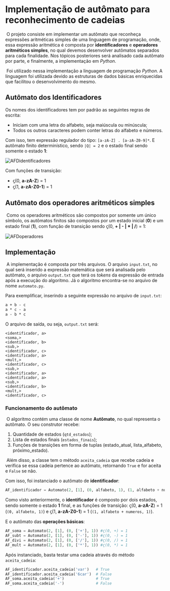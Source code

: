 # Implementação de autômato para reconhecimento de cadeias

​	O projeto consiste em implementar um autômato que reconheça expressões aritméticas simples de uma linguagem de programação, onde, essa expressão aritmética é composta por **identificadores** e **operadores aritméticos simples**, no qual devemos desenvolver autômatos separados para cada finalidade. Nos tópicos posteriores será analisado cada autômato por parte, e finalmente, a implementação em *Python*. 

​	Foi utilizado nessa implementação a linguagem de programação *Python*. A linguagem foi utilizada devido as estruturas de dados básicas enriquecidas que facilitou o desenvolvimento do mesmo.



## Autômato dos Identificadores

Os nomes dos identificadores tem por padrão as seguintes regras de escrita: 

- Iniciam com uma letra do alfabeto, seja maiúscula ou minúscula;
- Todos os outros caracteres podem conter letras do alfabeto e números.

Com isso, tem expressão regulador do tipo: `[a-zA-Z] . [a-zA-Z0-9]*`. E autômato finito determinístico, sendo `|Q| = 2` e o estado final sendo somente o estado **1**:



![AFDidentificadores](AFDidentificadores.png)



Com funções de transição:

- ϛ(0, **a-zA-Z**) = 1
- ϛ(1, **a-zA-Z0-1**) = 1



## Autômato dos operadores aritméticos simples

​	Como os operadores aritméticos são compostos por somente um único símbolo, os autômatos finitos são compostos por um estado inicial (**0**) e um estado final (**1**), com função de transição sendo ϛ(0, **+ | - | * | /**) = 1: 



![AFDoperadores](AFDoperadores.png)





## Implementação

​	A implementação é composta por três arquivos. O arquivo `input.txt`, no qual será inserido a expressão matemática que será analisada pelo autômato, o arquivo `output.txt` que terá os *tokens* da expressão de entrada após a execução do algoritmo. Já o algoritmo encontra-se no arquivo de nome `automato.py`.

Para exemplificar, inserindo a seguinte expressão no arquivo de `input.txt`:

```txt
a + b - c
a * c - a
a - b * c
```

O arquivo de saída, ou seja, `output.txt` será:

```
<identificador, a>
<soma,>
<identificador, b>
<sub,>
<identificador, c>
<identificador, a>
<mult,>
<identificador, c>
<sub,>
<identificador, a>
<identificador, a>
<sub,>
<identificador, b>
<mult,>
<identificador, c>
```



### Funcionamento do autômato

​	O algoritmo contém uma classe de nome **Autômato**, no qual representa o autômato. O seu construtor recebe:

1. Quantidade de estados (`qtd_estados`);
2. Lista de estados finais (`estados_finais`);
3. Funções de transições em forma de tuplas (estado_atual, lista_alfabeto, próximo_estado).

​	Além disso, a classe tem o método `aceita_cadeia` que recebe cadeia e verifica se essa cadeia pertence ao autômato, retornando `True` e for aceita e `False` se não.



Com isso, foi instanciado o autômato de **identificador**: 

```python
AF_identificador = Automato(2, [1], (0, alfabeto, 1), (1, alfabeto + numeros, 1))
```

Como visto anteriormente, o **identificador** é composto por dois estados, sendo somente o estado **1** final, e as funções de transição: ϛ(0, **a-zA-Z**) = 1 (`(0, alfabeto, 1)`)  e ϛ(1, **a-zA-Z0-1**) = 1 (`(1, alfabeto + numeros, 1)`).

E o autômato das **operações básicas**:

```python
AF_soma = Automato(2, [1], (0, ['+'], 1)) #ϛ(0, +) = 1
AF_subt = Automato(2, [1], (0, ['-'], 1)) #ϛ(0, -) = 1
AF_divi = Automato(2, [1], (0, ['/'], 1)) #ϛ(0, /) = 1
AF_mult = Automato(2, [1], (0, ['*'], 1)) #ϛ(0, *) = 1
```

Após instanciado, basta testar uma cadeia através do método `aceita_cadeia`:

```python
AF_identificador.aceita_cadeia('var')	# True
AF_identificador.aceita_cadeia('6car')	# False
AF_soma.aceita_cadeia('+')				# True
AF_soma.aceita_cadeia('-')				# False
```

